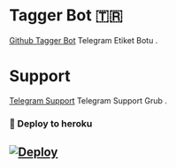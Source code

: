# Tagger Bot 🇹🇷
[Github Tagger Bot](https://github.com/MehmetAtes21/Tagger) Telegram Etiket Botu .

# Support 
[Telegram Support](https://t.me/StarBotKanal) Telegram Support Grub .

### 🚀 Deploy to heroku
[![Deploy](https://www.herokucdn.com/deploy/button.svg)](https://heroku.com/deploy?template=https://github.com/MehmetAtes21/Tagger)
-









